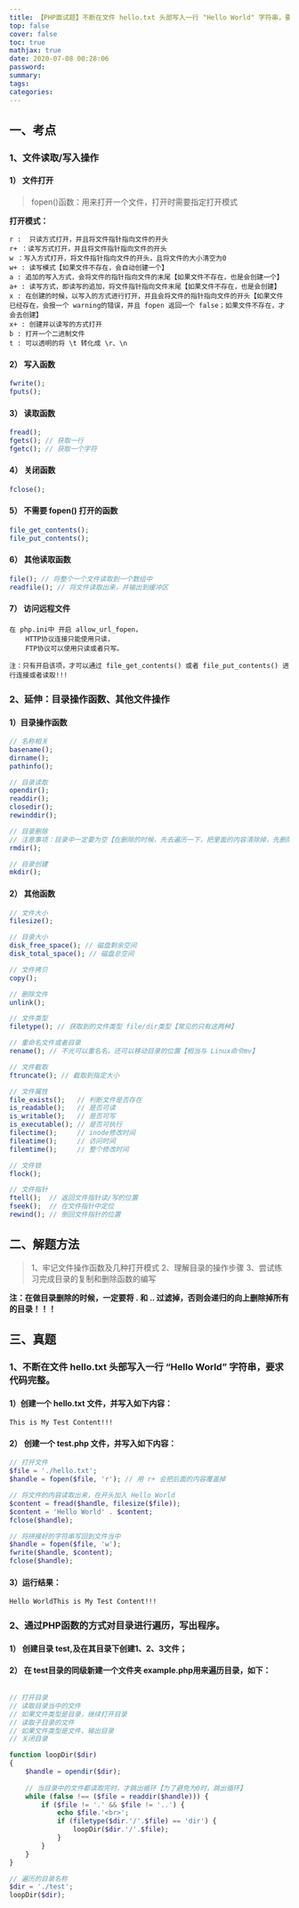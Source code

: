 ```yaml
---
title: 【PHP面试题】不断在文件 hello.txt 头部写入一行 "Hello World" 字符串，要求代码完整。
top: false
cover: false
toc: true
mathjax: true
date: 2020-07-08 00:28:06
password:
summary:
tags:
categories:
---
```

## 一、考点
### 1、文件读取/写入操作
#### 1） 文件打开
> fopen()函数：用来打开一个文件，打开时需要指定打开模式

**打开模式：**
```
r :  只读方式打开，并且将文件指针指向文件的开头
r+ ：读写方式打开，并且将文件指针指向文件的开头
w ：写入方式打开，将文件指针指向文件的开头，且将文件的大小清空为0
w+ : 读写模式【如果文件不存在，会自动创建一个】
a : 追加的写入方式，会将文件的指针指向文件的末尾【如果文件不存在，也是会创建一个】
a+ : 读写方式，即读写的追加，将文件指针指向文件末尾【如果文件不存在，也是会创建】
x : 在创建的时候，以写入的方式进行打开，并且会将文件的指针指向文件的开头【如果文件已经存在，会报一个 warning的错误，并且 fopen 返回一个 false；如果文件不存在，才会去创建】
x+ : 创建并以读写的方式打开
b : 打开一个二进制文件
t : 可以透明的将 \t 转化成 \r、\n
```
#### 2） 写入函数
```PHP
fwrite();
fputs();
```

#### 3） 读取函数
```PHP
fread();
fgets(); // 获取一行
fgetc(); // 获取一个字符
```
#### 4） 关闭函数
```PHP
fclose();
```
#### 5） 不需要 fopen() 打开的函数
```PHP
file_get_contents(); 
file_put_contents();
```
#### 6） 其他读取函数
```PHP
file(); // 将整个一个文件读取到一个数组中
readfile(); // 将文件读取出来，并输出到缓冲区
```
#### 7） 访问远程文件
```
在 php.ini中 开启 allow_url_fopen，
	HTTP协议连接只能使用只读，
	FTP协议可以使用只读或者只写。
	
注：只有开启该项，才可以通过 file_get_contents() 或者 file_put_contents() 进行连接或者读取!!!
```
### 2、延伸：目录操作函数、其他文件操作
#### 1）目录操作函数
```PHP
// 名称相关
basename();
dirname();
pathinfo();

// 目录读取
opendir();
readdir();
closedir();
rewinddir();

// 目录删除
// 注意事项：目录中一定要为空【在删除的时候，先去遍历一下，把里面的内容清除掉，先删除文件，再去删除目录】
rmdir();

// 目录创建
mkdir();
```
#### 2） 其他函数
```PHP
// 文件大小
filesize();

// 目录大小
disk_free_space(); // 磁盘剩余空间
disk_total_space(); // 磁盘总空间

// 文件拷贝
copy();

// 删除文件
unlink();

// 文件类型
filetype(); // 获取到的文件类型 file/dir类型【常见的只有这两种】

// 重命名文件或者目录
rename(); // 不光可以重名名，还可以移动目录的位置【相当与 Linux命令mv】

// 文件截取
ftruncate(); // 截取到指定大小

// 文件属性
file_exists();   // 判断文件是否存在
is_readable();   // 是否可读
is_writable();   // 是否可写
is_executable(); // 是否可执行
filectime();     // inode修改时间
fileatime();     // 访问时间
filemtime();     // 整个修改时间

// 文件锁
flock();

// 文件指针
ftell();  // 返回文件指针读/写的位置
fseek();  // 在文件指针中定位
rewind(); // 倒回文件指针的位置
```

## 二、解题方法
> 1、牢记文件操作函数及几种打开模式
2、理解目录的操作步骤
3、尝试练习完成目录的复制和删除函数的编写

**注：在做目录删除的时候，一定要将 . 和 .. 过滤掉，否则会递归的向上删除掉所有的目录！！！**

## 三、真题
### 1、不断在文件 hello.txt 头部写入一行 “Hello World” 字符串，要求代码完整。

#### 1）创建一个 hello.txt 文件，并写入如下内容：
```
This is My Test Content!!!
```
#### 2） 创建一个 test.php 文件，并写入如下内容：

```PHP
// 打开文件
$file = './hello.txt';
$handle = fopen($file, 'r'); // 用 r+ 会把后面的内容覆盖掉

// 将文件的内容读取出来，在开头加入 Hello World
$content = fread($handle, filesize($file));
$content = 'Hello World' . $content;
fclose($handle);

// 将拼接好的字符串写回到文件当中
$handle = fopen($file, 'w');
fwrite($handle, $content);
fclose($handle);
```
#### 3）运行结果：
```
Hello WorldThis is My Test Content!!!
```

### 2、通过PHP函数的方式对目录进行遍历，写出程序。
#### 1） 创建目录 test,及在其目录下创建1、2、3文件；
#### 2） 在 test目录的同级新建一个文件夹 example.php用来遍历目录，如下：
```PHP

// 打开目录
// 读取目录当中的文件
// 如果文件类型是目录，继续打开目录
// 读取子目录的文件
// 如果文件类型是文件，输出目录
// 关闭目录

function loopDir($dir)
{
    $handle = opendir($dir);
    
    // 当目录中的文件都读取完时，才跳出循环【为了避免为0时，跳出循环】
    while (false !== ($file = readdir($handle))) {
        if ($file != '.' && $file != '..') {
            echo $file.'<br>';
            if (filetype($dir.'/'.$file) == 'dir') {
                loopDir($dir.'/'.$file);
            }
        }
    }
}

// 遍历的目录名称
$dir = './test';
loopDir($dir);
```